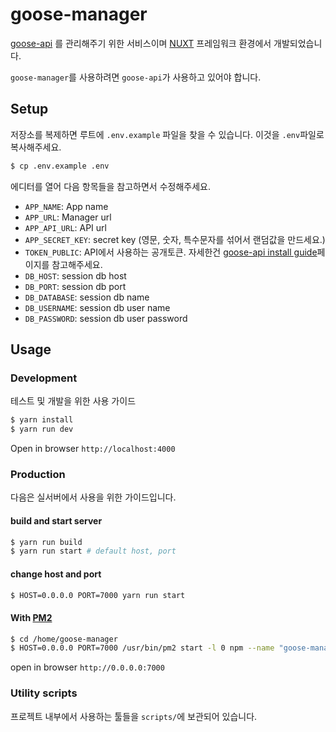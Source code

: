 # goose-manager

[goose-api](https://github.com/redgoose-dev/goose-api) 를 관리해주기 위한 서비스이며 [NUXT](https://nuxtjs.org) 프레임워크 환경에서 개발되었습니다.

`goose-manager`를 사용하려면 `goose-api`가 사용하고 있어야 합니다.


## Setup

저장소를 복제하면 루트에 `.env.example` 파일을 찾을 수 있습니다. 이것을 `.env`파일로 복사해주세요.

```bash
$ cp .env.example .env
```

에디터를 열어 다음 항목들을 참고하면서 수정해주세요.

- `APP_NAME`: App name
- `APP_URL`: Manager url
- `APP_API_URL`: API url
- `APP_SECRET_KEY`: secret key (영문, 숫자, 특수문자를 섞어서 랜덤값을 만드세요.)
- `TOKEN_PUBLIC`: API에서 사용하는 공개토큰. 자세한건 [goose-api install guide](https://github.com/redgoose-dev/goose-api/wiki/Install-guide)페이지를 참고해주세요.
- `DB_HOST`: session db host
- `DB_PORT`: session db port
- `DB_DATABASE`: session db name
- `DB_USERNAME`: session db user name
- `DB_PASSWORD`: session db user password


## Usage

### Development

테스트 및 개발을 위한 사용 가이드

```bash
$ yarn install
$ yarn run dev
```

Open in browser `http://localhost:4000`


### Production

다음은 실서버에서 사용을 위한 가이드입니다.

#### build and start server

```bash
$ yarn run build
$ yarn run start # default host, port
```

#### change host and port

```bash
$ HOST=0.0.0.0 PORT=7000 yarn run start
```

#### With [PM2](http://pm2.keymetrics.io)

```bash
$ cd /home/goose-manager
$ HOST=0.0.0.0 PORT=7000 /usr/bin/pm2 start -l 0 npm --name "goose-manager" -- start
```

open in browser `http://0.0.0.0:7000`


### Utility scripts

프로젝트 내부에서 사용하는 툴들을 `scripts/`에 보관되어 있습니다.
